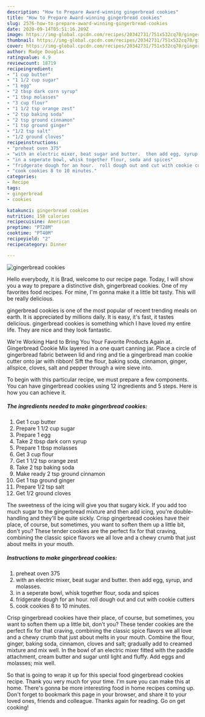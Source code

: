 ```yaml
---
description: "How to Prepare Award-winning gingerbread cookies"
title: "How to Prepare Award-winning gingerbread cookies"
slug: 2576-how-to-prepare-award-winning-gingerbread-cookies
date: 2020-09-14T05:51:16.289Z
image: https://img-global.cpcdn.com/recipes/20342731/751x532cq70/gingerbread-cookies-recipe-main-photo.jpg
thumbnail: https://img-global.cpcdn.com/recipes/20342731/751x532cq70/gingerbread-cookies-recipe-main-photo.jpg
cover: https://img-global.cpcdn.com/recipes/20342731/751x532cq70/gingerbread-cookies-recipe-main-photo.jpg
author: Madge Douglas
ratingvalue: 4.9
reviewcount: 18719
recipeingredient:
- "1 cup butter"
- "1 1/2 cup sugar"
- "1 egg"
- "2 tbsp dark corn syrup"
- "1 tbsp molasses"
- "3 cup flour"
- "1 1/2 tsp orange zest"
- "2 tsp baking soda"
- "2 tsp ground cinnamon"
- "1 tsp ground ginger"
- "1/2 tsp salt"
- "1/2 ground cloves"
recipeinstructions:
- "preheat oven 375"
- "with an electric mixer, beat sugar and butter.  then add egg, syrup, and molasses."
- "in a seperate bowl, whisk together flour, soda and spices"
- "fridgerate dough for an hour.  roll dough out and cut with cookie cutters"
- "cook cookies 8 to 10 minutes."
categories:
- Recipe
tags:
- gingerbread
- cookies

katakunci: gingerbread cookies 
nutrition: 158 calories
recipecuisine: American
preptime: "PT28M"
cooktime: "PT40M"
recipeyield: "2"
recipecategory: Dinner

---
```



![gingerbread cookies](https://img-global.cpcdn.com/recipes/20342731/751x532cq70/gingerbread-cookies-recipe-main-photo.jpg)

Hello everybody, it is Brad, welcome to our recipe page. Today, I will show you a way to prepare a distinctive dish, gingerbread cookies. One of my favorites food recipes. For mine, I'm gonna make it a little bit tasty. This will be really delicious.

gingerbread cookies is one of the most popular of recent trending meals on earth. It is appreciated by millions daily. It is easy, it's fast, it tastes delicious. gingerbread cookies is something which I have loved my entire life. They are nice and they look fantastic.

We&#39;re Working Hard to Bring You Your Favorite Products Again at. Gingerbread Cookie Mix layered in a one quart canning jar. Place a circle of gingerbread fabric between lid and ring and tie a gingerbread man cookie cutter onto jar with ribbon! Sift the flour, baking soda, cinnamon, ginger, allspice, cloves, salt and pepper through a wire sieve into.


To begin with this particular recipe, we must prepare a few components. You can have gingerbread cookies using 12 ingredients and 5 steps. Here is how you can achieve it.

<!--inarticleads1-->

##### The ingredients needed to make gingerbread cookies:

1. Get 1 cup butter
1. Prepare 1 1/2 cup sugar
1. Prepare 1 egg
1. Take 2 tbsp dark corn syrup
1. Prepare 1 tbsp molasses
1. Get 3 cup flour
1. Get 1 1/2 tsp orange zest
1. Take 2 tsp baking soda
1. Make ready 2 tsp ground cinnamon
1. Get 1 tsp ground ginger
1. Prepare 1/2 tsp salt
1. Get 1/2 ground cloves


The sweetness of the icing will give you that sugary kick. If you add too much sugar to the gingerbread mixture and then add icing, you&#39;re double-handling and they&#39;ll be quite sickly. Crisp gingerbread cookies have their place, of course, but sometimes, you want to soften them up a little bit, don&#39;t you? These tender cookies are the perfect fix for that craving, combining the classic spice flavors we all love and a chewy crumb that just about melts in your mouth. 

<!--inarticleads2-->

##### Instructions to make gingerbread cookies:

1. preheat oven 375
1. with an electric mixer, beat sugar and butter.  then add egg, syrup, and molasses.
1. in a seperate bowl, whisk together flour, soda and spices
1. fridgerate dough for an hour.  roll dough out and cut with cookie cutters
1. cook cookies 8 to 10 minutes.


Crisp gingerbread cookies have their place, of course, but sometimes, you want to soften them up a little bit, don&#39;t you? These tender cookies are the perfect fix for that craving, combining the classic spice flavors we all love and a chewy crumb that just about melts in your mouth. Combine the flour, ginger, baking soda, cinnamon, cloves and salt; gradually add to creamed mixture and mix well. In the bowl of an electric mixer fitted with the paddle attachment, cream butter and sugar until light and fluffy. Add eggs and molasses; mix well. 

So that is going to wrap it up for this special food gingerbread cookies recipe. Thank you very much for your time. I'm sure you can make this at home. There's gonna be more interesting food in home recipes coming up. Don't forget to bookmark this page in your browser, and share it to your loved ones, friends and colleague. Thanks again for reading. Go on get cooking!
